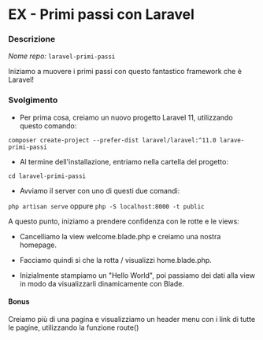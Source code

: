 
# EX - Primi passi con Laravel

### Descrizione

*Nome repo:* `laravel-primi-passi`

Iniziamo a muovere i primi passi con questo fantastico framework che è Laravel!

### Svolgimento

- Per prima cosa, creiamo un nuovo progetto Laravel 11, utilizzando questo comando:

`composer create-project --prefer-dist laravel/laravel:^11.0 larave-primi-passi`

- Al termine dell'installazione, entriamo nella cartella del progetto:

`cd laravel-primi-passi`

- Avviamo il server con uno di questi due comandi:

`php artisan serve` oppure `php -S localhost:8000 -t public`

A questo punto, iniziamo a prendere confidenza con le rotte e le views: 
- Cancelliamo la view welcome.blade.php e creiamo una nostra homepage.

- Facciamo quindi sì che la rotta / visualizzi home.blade.php.

- Inizialmente stampiamo un "Hello World", poi passiamo dei dati alla view in modo da visualizzarli dinamicamente con Blade.

#### Bonus 
Creiamo più di una pagina e visualizziamo un header menu con i link di tutte le pagine, utilizzando la funzione route()
